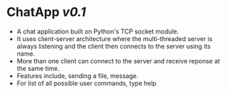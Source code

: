 # ChatApp *v0.1*
* A chat application built on Python's TCP socket module. 
* It uses client-server architecture where the multi-threaded server is always listening and the client then connects to the server using its name. 
* More than one client can connect to the server and receive reponse at the same time.
* Features include, sending a file, message.
* For list of all possible user commands, type help
